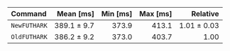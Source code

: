 | Command | Mean [ms] | Min [ms] | Max [ms] | Relative |
|:---|---:|---:|---:|---:|
| `NewFUTHARK` | 389.1 ± 9.7 | 373.9 | 413.1 | 1.01 ± 0.03 |
| `OldFUTHARK` | 386.2 ± 9.2 | 373.0 | 403.7 | 1.00 |
